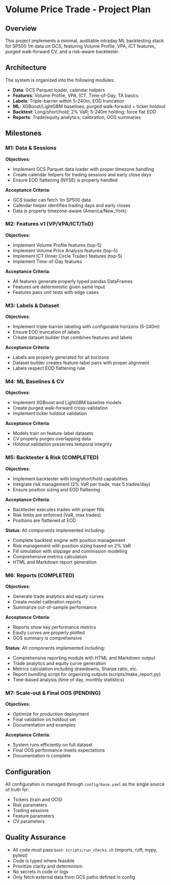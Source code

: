 # Volume Price Trade - Project Plan

## Overview
This project implements a minimal, auditable intraday ML backtesting stack for SP500 1m data on GCS, featuring Volume Profile, VPA, ICT features, purged walk-forward CV, and a risk-aware backtester.

## Architecture
The system is organized into the following modules:
- **Data**: GCS Parquet loader, calendar helpers
- **Features**: Volume Profile, VPA, ICT, Time-of-Day, TA basics
- **Labels**: Triple-barrier within 5-240m; EOD truncation
- **ML**: XGBoost/LightGBM baselines; purged walk-forward + ticker holdout
- **Backtest**: Long/short/hold; 2% VaR; 5-240m holding; force flat EOD
- **Reports**: Trade/equity analytics; calibration; OOS summaries

## Milestones

### M1: Data & Sessions
**Objectives**:
- Implement GCS Parquet data loader with proper timezone handling
- Create calendar helpers for trading sessions and early close days
- Ensure EOD flattening (NYSE) is properly handled

**Acceptance Criteria**:
- GCS loader can fetch 1m SP500 data
- Calendar helper identifies trading days and early closes
- Data is properly timezone-aware (America/New_York)

### M2: Features v1 (VP/VPA/ICT/ToD)
**Objectives**:
- Implement Volume Profile features (top-5)
- Implement Volume Price Analysis features (top-5)
- Implement ICT (Inner Circle Trader) features (top-5)
- Implement Time-of-Day features

**Acceptance Criteria**:
- All features generate properly typed pandas DataFrames
- Features are deterministic given same input
- Features pass unit tests with edge cases

### M3: Labels & Dataset
**Objectives**:
- Implement triple-barrier labeling with configurable horizons (5-240m)
- Ensure EOD truncation of labels
- Create dataset builder that combines features and labels

**Acceptance Criteria**:
- Labels are properly generated for all horizons
- Dataset builder creates feature-label pairs with proper alignment
- Labels respect EOD flattening rule

### M4: ML Baselines & CV
**Objectives**:
- Implement XGBoost and LightGBM baseline models
- Create purged walk-forward cross-validation
- Implement ticker holdout validation

**Acceptance Criteria**:
- Models train on feature-label datasets
- CV properly purges overlapping data
- Holdout validation preserves temporal integrity

### M5: Backtester & Risk (COMPLETED)
**Objectives**:
- Implement backtester with long/short/hold capabilities
- Integrate risk management (2% VaR per trade, max 5 trades/day)
- Ensure position sizing and EOD flattening

**Acceptance Criteria**:
- Backtester executes trades with proper fills
- Risk limits are enforced (VaR, max trades)
- Positions are flattened at EOD

**Status**: All components implemented including:
- Complete backtest engine with position management
- Risk management with position sizing based on 2% VaR
- Fill simulation with slippage and commission modeling
- Comprehensive metrics calculation
- HTML and Markdown report generation

### M6: Reports (COMPLETED)
**Objectives**:
- Generate trade analytics and equity curves
- Create model calibration reports
- Summarize out-of-sample performance

**Acceptance Criteria**:
- Reports show key performance metrics
- Equity curves are properly plotted
- OOS summary is comprehensive

**Status**: All components implemented including:
- Comprehensive reporting module with HTML and Markdown output
- Trade analytics and equity curve generation
- Metrics calculation including drawdowns, Sharpe ratio, etc.
- Report bundling script for organizing outputs (scripts/make_report.py)
- Time-based analysis (time of day, monthly statistics)

### M7: Scale-out & Final OOS (PENDING)
**Objectives**:
- Optimize for production deployment
- Final validation on holdout set
- Documentation and examples

**Acceptance Criteria**:
- System runs efficiently on full dataset
- Final OOS performance meets expectations
- Documentation is complete

## Configuration
All configuration is managed through `config/base.yaml` as the single source of truth for:
- Tickers (train and OOS)
- Risk parameters
- Trading sessions
- Feature parameters
- CV parameters

## Quality Assurance
- All code must pass `bash scripts/run_checks.sh` (imports, ruff, mypy, pytest)
- Code is typed where feasible
- Prioritize clarity and determinism
- No secrets in code or logs
- Only fetch external data from GCS paths defined in config